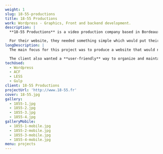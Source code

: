```yaml
---
weight: 1
slug: 18-55-productions
title: 18-55 Productions
work: Wordpress - Graphics, Front and backend development.
description: |
  **18-55 Productions** is a video production company based in Bordeaux, France.

  For their website, they needed something simple which would put their work upfront as well as the various talents whom work with them.
longDescription: |
  The main focus for this project was to produce a website that would not interfere with the content it’s presenting. 18-55 Productions being a video/movie production company, it was important to come up with a design that would **enhance the projects** and not be too forward with its own identity.

  The client also wanted a **user-friendly** way to organize and maintain the different sections as well as the homepage. That’s why the website makes an extensive use of **Advanced Custom Fields** for Wordpress.
techUsed:
  - Wordpress
  - ACF
  - LESS
  - Gulp
client: 18-55 Productions
projectUrl: 'http://www.18-55.fr'
cover: 18-55.jpg
gallery:
  - 1855-1.jpg
  - 1855-2.jpg
  - 1855-3.jpg
  - 1855-4.jpg
galleryMobile:
  - 1855-1-mobile.jpg
  - 1855-2-mobile.jpg
  - 1855-3-mobile.jpg
  - 1855-4-mobile.jpg
menu: projects
---
```

